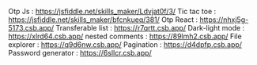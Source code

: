 Otp Js : https://jsfiddle.net/skills_maker/Ldvjat0f/3/
Tic tac toe : https://jsfiddle.net/skills_maker/bfcnkueq/381/
Otp React : https://nhxj5g-5173.csb.app/
Transferable list : https://r7qrtt.csb.app/
Dark-light mode : https://xlrd64.csb.app/
nested comments : https://89lmh2.csb.app/
File explorer : https://q9d6nw.csb.app/
Pagination : https://d4dpfp.csb.app/
Password generator : https://6sllcr.csb.app/
